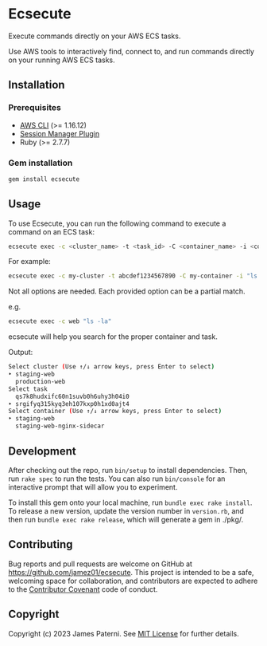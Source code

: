 # Ecsecute

Execute commands directly on your AWS ECS tasks.

Use AWS tools to interactively find, connect to, and run commands directly on your running AWS ECS tasks.

## Installation

### Prerequisites
* [AWS CLI](https://docs.aws.amazon.com/cli/latest/userguide/getting-started-install.html) (>= 1.16.12)
* [Session Manager Plugin](https://docs.aws.amazon.com/systems-manager/latest/userguide/session-manager-working-with-install-plugin.html)
* Ruby (>= 2.7.7)

### Gem installation

```bash
gem install ecsecute
```

## Usage

To use Ecsecute, you can run the following command to execute a command on an ECS task:

```sh
ecsecute exec -c <cluster_name> -t <task_id> -C <container_name> -i <command>
```

For example:

```sh
ecsecute exec -c my-cluster -t abcdef1234567890 -C my-container -i "ls -la"
```

Not all options are needed.  Each provided option can be a partial match.

e.g.

```sh
ecsecute exec -c web "ls -la"
```
ecsecute will help you search for the proper container and task.

Output:
```sh
Select cluster (Use ↑/↓ arrow keys, press Enter to select)
‣ staging-web
  production-web
Select task 
  qs7k8hudxifc60n1suvb0h6uhy3h04i0
‣ srgifyq315kyq3eh107kxp0h1xd0ajt4
Select container (Use ↑/↓ arrow keys, press Enter to select)
‣ staging-web
  staging-web-nginx-sidecar
```

## Development

After checking out the repo, run `bin/setup` to install dependencies. Then, run `rake spec` to run the tests. You can also run `bin/console` for an interactive prompt that will allow you to experiment.

To install this gem onto your local machine, run `bundle exec rake install`. To release a new version, update the version number in `version.rb`, and then run `bundle exec rake release`, which will generate a gem in ./pkg/.

## Contributing

Bug reports and pull requests are welcome on GitHub at https://github.com/jamez01/ecsecute. This project is intended to be a safe, welcoming space for collaboration, and contributors are expected to adhere to the [Contributor Covenant](http://contributor-covenant.org) code of conduct.

## Copyright

Copyright (c) 2023 James Paterni. See [MIT License](LICENSE.txt) for further details.
